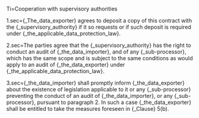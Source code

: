 Ti=Cooperation with supervisory authorities

1.sec={_The_data_exporter} agrees to deposit a copy of this contract with the {_supervisory_authority} if it so requests or if such deposit is required under {_the_applicable_data_protection_law}.

2.sec=The parties agree that the {_supervisory_authority} has the right to conduct an audit of {_the_data_importer}, and of any {_sub-processor}, which has the same scope and is subject to the same conditions as would apply to an audit of {_the_data_exporter} under {_the_applicable_data_protection_law}.

3.sec={_the_data_importer} shall promptly inform {_the_data_exporter} about the existence of legislation applicable to it or any {_sub-processor} preventing the conduct of an audit of {_the_data_importer}, or any {_sub-processor}, pursuant to paragraph 2. In such a case {_the_data_exporter} shall be entitled to take the measures foreseen in {_Clause} 5(b).
